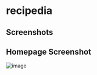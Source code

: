 # recipedia

## Screenshots

## Homepage Screenshot
![image](https://user-images.githubusercontent.com/71302040/98320696-0ba18180-1fa9-11eb-8458-539578d00e7a.png)

